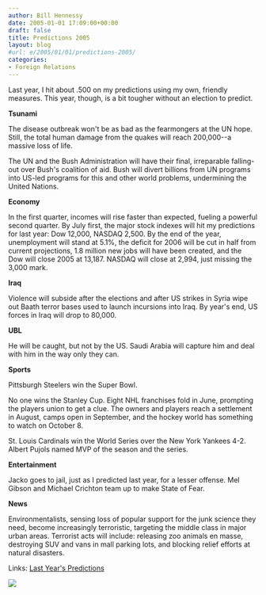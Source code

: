 ```yaml
---
author: Bill Hennessy
date: 2005-01-01 17:09:00+00:00
draft: false
title: Predictions 2005
layout: blog
#url: e/2005/01/01/predictions-2005/
categories:
- Foreign Relations
---
```


Last year, I hit about .500 on my predictions using my own, friendly measures. This year, though, is a bit tougher without an election to predict.




**Tsunami**




The disease outbreak won't be as bad as the fearmongers at the UN hope. Still, the total human damage from the quakes will reach 200,000--a massive loss of life.




The UN and the Bush Administration will have their final, irreparable falling-out over Bush's coalition of aid. Bush will divert billions from UN programs into US-led programs for this and other world problems, undermining the United Nations.




**Economy**




In the first quarter, incomes will rise faster than expected, fueling a powerful second quarter. By July first, the major stock indexes will hit my predictions for last year: Dow 12,000, NASDAQ 2,500. By the end of the year, unemployment will stand at 5.1%, the deficit for 2006 will be cut in half from current projections, 1.8 million new jobs will have been created, and the Dow will close 2005 at 13,187. NASDAQ will close at 2,994, just missing the 3,000 mark.




**Iraq**




Violence will subside after the elections and after US strikes in Syria wipe out Baath terror bases used to launch incursions into Iraq. By year's end, US forces in Iraq will drop to 80,000.




**UBL**




He will be caught, but not by the US. Saudi Arabia will capture him and deal with him in the way only they can.




**Sports**  





Pittsburgh Steelers win the Super Bowl.




No one wins the Stanley Cup. Eight NHL franchises fold in June, prompting the players union to get a clue. The owners and players reach a settlement in August, camps open in September, and the hockey world has something to watch on October 8.




St. Louis Cardinals win the World Series over the New York Yankees 4-2. Albert Pujols named MVP of the season and the series.




**Entertainment**




Jacko goes to jail, just as I predicted last year, for a lesser offense. Mel Gibson and Michael Crichton team up to make State of Fear.




**News**




Environmentalists, sensing loss of popular support for the junk science they need, become increasingly terroristic, targeting the middle class in major urban areas. Terrorist acts will include: releasing zoo animals en masse, destroying SUV and vans in mall parking lots, and blocking relief efforts at natural disasters.




Links: [Last Year's Predictions](https://blog.billhennessy.com/blogs/hennessys_view/archive/2003/12/31/819.aspx)

![](https://blog.billhennessy.com/aggbug.aspx?PostID=916)

